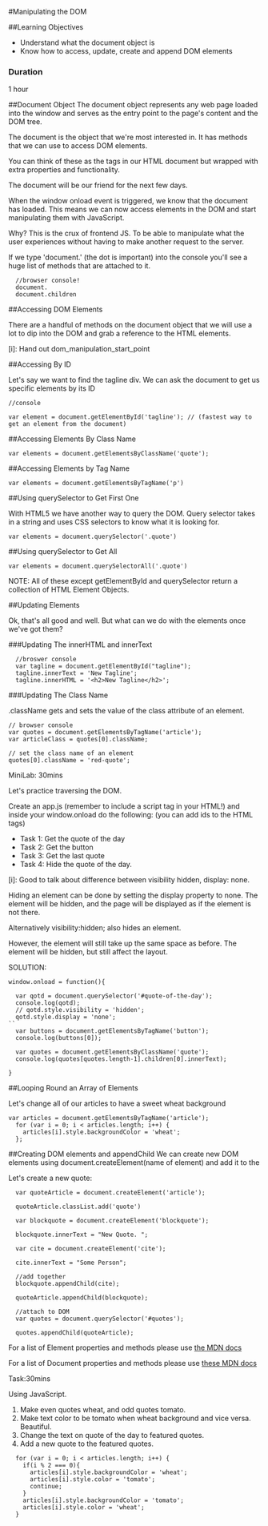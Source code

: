#Manipulating the DOM

##Learning Objectives
- Understand what the document object is
- Know how to access, update, create and append DOM elements

### Duration
1 hour

##Document Object
The document object represents any web page loaded into the window and serves as the entry point to the page's content and the DOM tree.

The document is the object that we're most interested in. It has methods that we can use to access DOM elements. 

You can think of these as the tags in our HTML document but wrapped with extra properties and functionality.

The document will be our friend for the next few days.

When the window onload event is triggered, we know that the document has loaded. This means we can now access elements in the DOM and start manipulating them with JavaScript. 

Why? This is the crux of frontend JS. To be able to manipulate what the user experiences without having to make another request to the server. 

If we type 'document.' (the dot is important) into the console you'll see a huge list of methods that are attached to it.

```
  //browser console!
  document.
  document.children
```

##Accessing DOM Elements

There are a handful of methods on the document object that we will use a lot to dip into the DOM and grab a reference to the HTML elements.

[i]: Hand out dom_manipulation_start_point


##Accessing By ID

Let's say we want to find the tagline div.
We can ask the document to get us specific elements by its ID

```
//console 

var element = document.getElementById('tagline'); // (fastest way to get an element from the document)
```

##Accessing Elements By Class Name

```
var elements = document.getElementsByClassName('quote'); 
```

##Accessing Elements by Tag Name

```
var elements = document.getElementsByTagName('p') 
```

##Using querySelector to Get First One

With HTML5 we have another way to query the DOM.
Query selector takes in a string and uses CSS selectors to know what it is looking for.

```
var elements = document.querySelector('.quote')
```

##Using querySelector to Get All

```
var elements = document.querySelectorAll('.quote')
```
 
NOTE: All of these except getElementById and querySelector return a collection of HTML Element Objects.

##Updating Elements

Ok, that's all good and well. But what can we do with the elements once we've got them?

###Updating The innerHTML and innerText

```
  //broswer console
  var tagline = document.getElementById("tagline");
  tagline.innerText = 'New Tagline';
  tagline.innerHTML = '<h2>New Tagline</h2>';
```

###Updating The Class Name

.className gets and sets the value of the class attribute of an element.

```
// browser console
var quotes = document.getElementsByTagName('article');
var articleClass = quotes[0].className;
```

```
// set the class name of an element
quotes[0].className = 'red-quote';
```

MiniLab: 30mins

Let's practice traversing the DOM.

Create an app.js (remember to include a script tag in your HTML!) and inside your window.onload do the following: (you can add ids to the HTML tags)

- Task 1: Get the quote of the day
- Task 2: Get the button
- Task 3: Get the last quote
- Task 4: Hide the quote of the day.

[i]:  Good to talk about difference between visibility hidden, display: none.

Hiding an element can be done by setting the display property to none. The element will be hidden, and the page will be displayed as if the element is not there.

Alternatively visibility:hidden; also hides an element.

However, the element will still take up the same space as before. The element will be hidden, but still affect the layout.

SOLUTION:

```
window.onload = function(){

  var qotd = document.querySelector('#quote-of-the-day');
  console.log(qotd);
  // qotd.style.visibility = 'hidden';
  qotd.style.display = 'none';
``
  var buttons = document.getElementsByTagName('button');
  console.log(buttons[0]);

  var quotes = document.getElementsByClassName('quote');
  console.log(quotes[quotes.length-1].children[0].innerText);

}
```

##Looping Round an Array of Elements

Let's change all of our articles to have a sweet wheat background

```
var articles = document.getElementsByTagName('article');
  for (var i = 0; i < articles.length; i++) {
    articles[i].style.backgroundColor = 'wheat';
  };
```

##Creating DOM elements and appendChild
We can create new DOM elements using document.createElement(name of element) and add it to the 

Let's create a new quote:

```
  var quoteArticle = document.createElement('article');

  quoteArticle.classList.add('quote')

  var blockquote = document.createElement('blockquote');

  blockquote.innerText = "New Quote. ";

  var cite = document.createElement('cite');

  cite.innerText = "Some Person";

  //add together
  blockquote.appendChild(cite);

  quoteArticle.appendChild(blockquote);

  //attach to DOM
  var quotes = document.querySelector('#quotes');

  quotes.appendChild(quoteArticle);
```

For a list of Element properties and methods please use [the MDN docs](https://developer.mozilla.org/en-US/docs/Web/API/Element)

For a list of Document properties and methods please use [these MDN docs](https://developer.mozilla.org/en-US/docs/Web/API/Document)

Task:30mins

Using JavaScript.

1. Make even quotes wheat, and odd quotes tomato.
2. Make text color to be tomato when wheat background and vice versa. Beautiful.
3. Change the text on quote of the day to featured quotes.
4. Add a new quote to the featured quotes.

```
  for (var i = 0; i < articles.length; i++) {
    if(i % 2 === 0){
      articles[i].style.backgroundColor = 'wheat';
      articles[i].style.color = 'tomato';
      continue;
    }
    articles[i].style.backgroundColor = 'tomato';
    articles[i].style.color = 'wheat';
  }
```